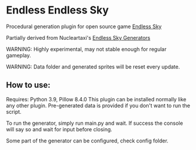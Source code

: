 # Endless Endless Sky
 Procedural generation plugin for open source game [Endless Sky](https://github.com/endless-sky/endless-sky)

 Partially derived from Nucleartaxi's [Endless Sky Generators](https://github.com/Nucleartaxi/endless-sky-generators)

WARNING: Highly experimental, may not stable enough for regular gameplay.

WARNING: Data folder and generated sprites will be reset every update.

## How to use:
 Requires: Python 3.9, Pillow 8.4.0
 This plugin can be installed normally like any other plugin. Pre-generated data is provided if you don't want to run the script.
 
 To run the generator, simply run main.py and wait. If success the console will say so and wait for input before closing.
 
 Some part of the generator can be configured, check config folder.
 
